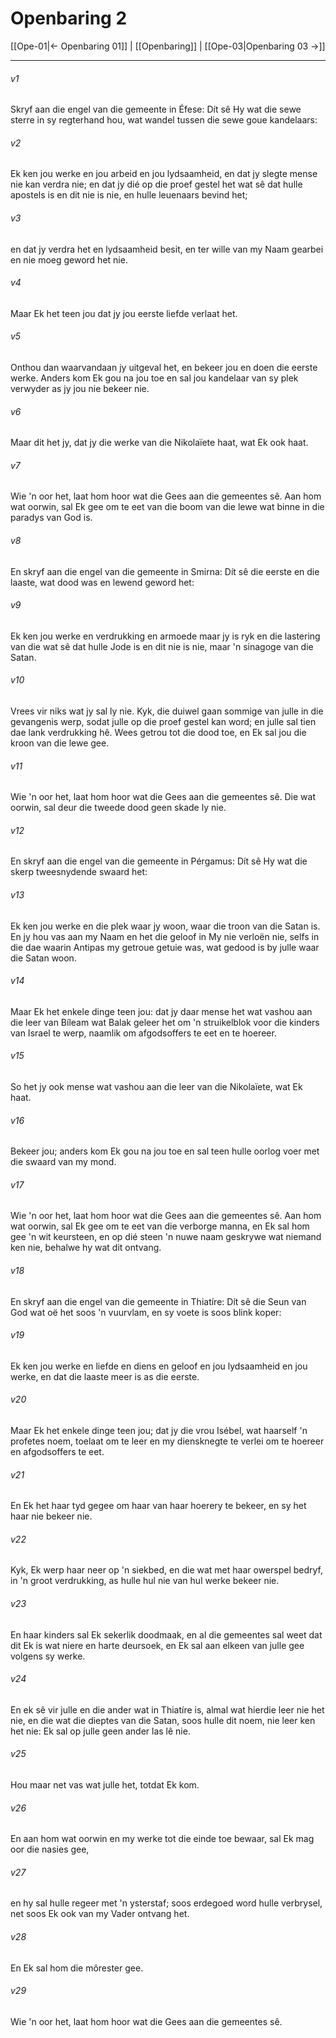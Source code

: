 # Openbaring 2

[[Ope-01|← Openbaring 01]] | [[Openbaring]] | [[Ope-03|Openbaring 03 →]]
***

###### v1
Skryf aan die engel van die gemeente in Éfese: Dít sê Hy wat die sewe sterre in sy regterhand hou, wat wandel tussen die sewe goue kandelaars: 
###### v2
Ek ken jou werke en jou arbeid en jou lydsaamheid, en dat jy slegte mense nie kan verdra nie; en dat jy dié op die proef gestel het wat sê dat hulle apostels is en dit nie is nie, en hulle leuenaars bevind het; 
###### v3
en dat jy verdra het en lydsaamheid besit, en ter wille van my Naam gearbei en nie moeg geword het nie. 
###### v4
Maar Ek het teen jou dat jy jou eerste liefde verlaat het. 
###### v5
Onthou dan waarvandaan jy uitgeval het, en bekeer jou en doen die eerste werke. Anders kom Ek gou na jou toe en sal jou kandelaar van sy plek verwyder as jy jou nie bekeer nie. 
###### v6
Maar dit het jy, dat jy die werke van die Nikolaïete haat, wat Ek ook haat. 
###### v7
Wie 'n oor het, laat hom hoor wat die Gees aan die gemeentes sê. Aan hom wat oorwin, sal Ek gee om te eet van die boom van die lewe wat binne in die paradys van God is. 
###### v8
En skryf aan die engel van die gemeente in Smirna: Dít sê die eerste en die laaste, wat dood was en lewend geword het: 
###### v9
Ek ken jou werke en verdrukking en armoede maar jy is ryk en die lastering van die wat sê dat hulle Jode is en dit nie is nie, maar 'n sinagoge van die Satan. 
###### v10
Vrees vir niks wat jy sal ly nie. Kyk, die duiwel gaan sommige van julle in die gevangenis werp, sodat julle op die proef gestel kan word; en julle sal tien dae lank verdrukking hê. Wees getrou tot die dood toe, en Ek sal jou die kroon van die lewe gee. 
###### v11
Wie 'n oor het, laat hom hoor wat die Gees aan die gemeentes sê. Die wat oorwin, sal deur die tweede dood geen skade ly nie. 
###### v12
En skryf aan die engel van die gemeente in Pérgamus: Dít sê Hy wat die skerp tweesnydende swaard het: 
###### v13
Ek ken jou werke en die plek waar jy woon, waar die troon van die Satan is. En jy hou vas aan my Naam en het die geloof in My nie verloën nie, selfs in die dae waarin Antipas my getroue getuie was, wat gedood is by julle waar die Satan woon. 
###### v14
Maar Ek het enkele dinge teen jou: dat jy daar mense het wat vashou aan die leer van Bíleam wat Balak geleer het om 'n struikelblok voor die kinders van Israel te werp, naamlik om afgodsoffers te eet en te hoereer. 
###### v15
So het jy ook mense wat vashou aan die leer van die Nikolaïete, wat Ek haat. 
###### v16
Bekeer jou; anders kom Ek gou na jou toe en sal teen hulle oorlog voer met die swaard van my mond. 
###### v17
Wie 'n oor het, laat hom hoor wat die Gees aan die gemeentes sê. Aan hom wat oorwin, sal Ek gee om te eet van die verborge manna, en Ek sal hom gee 'n wit keursteen, en op dié steen 'n nuwe naam geskrywe wat niemand ken nie, behalwe hy wat dit ontvang. 
###### v18
En skryf aan die engel van die gemeente in Thiatíre: Dít sê die Seun van God wat oë het soos 'n vuurvlam, en sy voete is soos blink koper: 
###### v19
Ek ken jou werke en liefde en diens en geloof en jou lydsaamheid en jou werke, en dat die laaste meer is as die eerste. 
###### v20
Maar Ek het enkele dinge teen jou; dat jy die vrou Isébel, wat haarself 'n profetes noem, toelaat om te leer en my diensknegte te verlei om te hoereer en afgodsoffers te eet. 
###### v21
En Ek het haar tyd gegee om haar van haar hoerery te bekeer, en sy het haar nie bekeer nie. 
###### v22
Kyk, Ek werp haar neer op 'n siekbed, en die wat met haar owerspel bedryf, in 'n groot verdrukking, as hulle hul nie van hul werke bekeer nie. 
###### v23
En haar kinders sal Ek sekerlik doodmaak, en al die gemeentes sal weet dat dit Ek is wat niere en harte deursoek, en Ek sal aan elkeen van julle gee volgens sy werke. 
###### v24
En ek sê vir julle en die ander wat in Thiatíre is, almal wat hierdie leer nie het nie, en die wat die dieptes van die Satan, soos hulle dit noem, nie leer ken het nie: Ek sal op julle geen ander las lê nie. 
###### v25
Hou maar net vas wat julle het, totdat Ek kom. 
###### v26
En aan hom wat oorwin en my werke tot die einde toe bewaar, sal Ek mag oor die nasies gee, 
###### v27
en hy sal hulle regeer met 'n ysterstaf; soos erdegoed word hulle verbrysel, net soos Ek ook van my Vader ontvang het. 
###### v28
En Ek sal hom die môrester gee. 
###### v29
Wie 'n oor het, laat hom hoor wat die Gees aan die gemeentes sê. 
